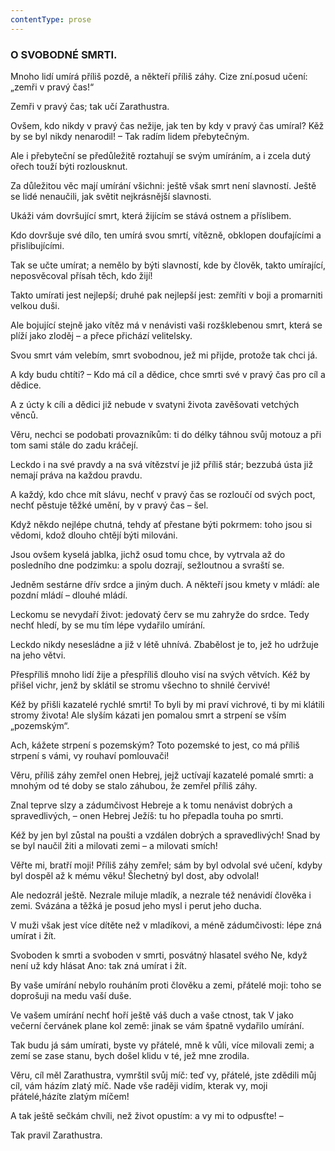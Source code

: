 ```yaml
---
contentType: prose
---
```


<section>

### O SVOBODNÉ SMRTI.

Mnoho lidí umírá příliš pozdě, a někteří příliš záhy. Cize zní.posud učení: „zemři v pravý čas!“ 

Zemři v pravý čas; tak učí Zarathustra. 

Ovšem, kdo nikdy v pravý čas nežije, jak ten by kdy v pravý čas umíral? Kěž by se byl nikdy nenarodil! – Tak radím lidem přebytečným.

Ale i přebyteční se předůležitě roztahují se svým umíráním, a i zcela dutý ořech touží býti rozlousknut. 

Za důležitou věc mají umírání všichni: ještě však smrt není slavností. Ještě se lidé nenaučili, jak světit nejkrásnější slavnosti.

Ukáži vám dovršující smrt, která žijícím se stává ostnem a příslibem.

Kdo dovršuje své dílo, ten umírá svou smrtí, vítězně, obklopen doufajícími a přislibujícími. 

Tak se učte umírat; a nemělo by býti slavností, kde by člověk, takto umírající, neposvěcoval přísah těch, kdo žijí! 

Takto umírati jest nejlepší; druhé pak nejlepší jest: zemříti v boji a promarniti velkou duši. 

Ale bojující stejně jako vítěz má v nenávisti vaši rozšklebenou smrt, která se plíží jako zloděj – a přece přichází velitelsky. 

Svou smrt vám velebím, smrt svobodnou, jež mi přijde, protože tak chci já.

A kdy budu chtíti? – Kdo má cíl a dědice, chce smrti své v pravý čas pro cíl a dědice. 

A z úcty k cíli a dědici již nebude v svatyni života zavěšovati vetchých věnců. 

Věru, nechci se podobati provazníkům: ti do délky táhnou svůj motouz a při tom sami stále do zadu kráčejí. 

Leckdo i na své pravdy a na svá vítězství je již příliš stár; bezzubá ústa již nemají práva na každou pravdu. 

A každý, kdo chce mít slávu, nechť v pravý čas se rozloučí od svých poct, nechť pěstuje těžké umění, by v pravý čas – šel.

Když někdo nejlépe chutná, tehdy ať přestane býti pokrmem: toho jsou si vědomi, kdož dlouho chtějí býti milováni.

Jsou ovšem kyselá jablka, jichž osud tomu chce, by vytrvala až do posledního dne podzimku: a spolu dozrají, sežloutnou a svraští se.

Jedněm sestárne dřív srdce a jiným duch. A někteří jsou kmety v mládí: ale pozdní mládí – dlouhé mládí. 

Leckomu se nevydaří život: jedovatý červ se mu zahryže do srdce. Tedy nechť hledí, by se mu tím lépe vydařilo umírání. 

Leckdo nikdy nesesládne a již v létě uhnívá. Zbabělost je to, jež ho udržuje na jeho větvi. 

Přespříliš mnoho lidí žije a přespříliš dlouho visí na svých větvích. Kéž by přišel vichr, jenž by sklátil se stromu všechno to shnilé červivé!

Kéž by přišli kazatelé rychlé smrti! To byli by mi praví vichrové, ti by mi klátili stromy života! Ale slyším kázati jen pomalou smrt a strpení se vším „pozemským“. 

Ach, kážete strpení s pozemským? Toto pozemské to jest, co má příliš strpení s vámi, vy rouhaví pomlouvači! 

Věru, příliš záhy zemřel onen Hebrej, jejž uctívají kazatelé pomalé smrti: a mnohým od té doby se stalo záhubou, že zemřel příliš záhy.

Znal teprve slzy a zádumčivost Hebreje a k tomu nenávist dobrých a spravedlivých, – onen Hebrej Ježíš: tu ho přepadla touha po smrti.

Kéž by jen byl zůstal na poušti a vzdálen dobrých a spravedlivých! Snad by se byl naučil žiti a milovati zemi – a milovati smích!

Věřte mi, bratří moji! Příliš záhy zemřel; sám by byl odvolal své učení, kdyby byl dospěl až k mému věku! Šlechetný byl dost, aby odvolal!

Ale nedozrál ještě. Nezrale miluje mladík, a nezrale též nenávidí člověka i zemi. Svázána a těžká je posud jeho mysl i perut jeho ducha.

V muži však jest více dítěte než v mladíkovi, a méně zádumčivosti: lépe zná umírat i žít.

Svoboden k smrti a svoboden v smrti, posvátný hlasatel svého Ne, když není už kdy hlásat Ano: tak zná umírat i žít. 

By vaše umírání nebylo rouháním proti člověku a zemi, přátelé moji: toho se doprošuji na medu vaší duše.

Ve vašem umírání nechť hoří ještě váš duch a vaše ctnost, tak V jako večerní červánek plane kol země: jinak se vám špatně vydařilo umírání. 

Tak budu já sám umírati, byste vy přátelé, mně k vůli, více milovali zemi; a zemí se zase stanu, bych došel klidu v té, jež mne zrodila.

Věru, cíl měl Zarathustra, vymrštil svůj míč: teď vy, přátelé, jste zdědili můj cíl, vám házím zlatý míč. Nade vše raději vidím, kterak vy, moji přátelé,házíte zlatým míčem!

A tak ještě sečkám chvíli, než život opustím: a vy mi to odpusťte! –

</section>

<section>

Tak pravil Zarathustra.

</section>
